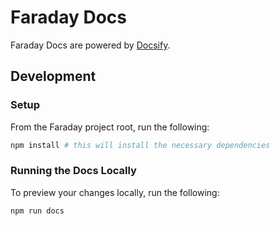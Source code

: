 # Faraday Docs

Faraday Docs are powered by [Docsify](https://docsify.js.org/#/).

## Development

### Setup

From the Faraday project root, run the following:

```bash
npm install # this will install the necessary dependencies
```

### Running the Docs Locally

To preview your changes locally, run the following:

```bash
npm run docs
```

